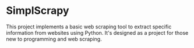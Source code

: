 # SimplScrapy
This project implements a basic web scraping tool to extract specific information from websites using Python. It's designed as a project for those new to programming and web scraping.

